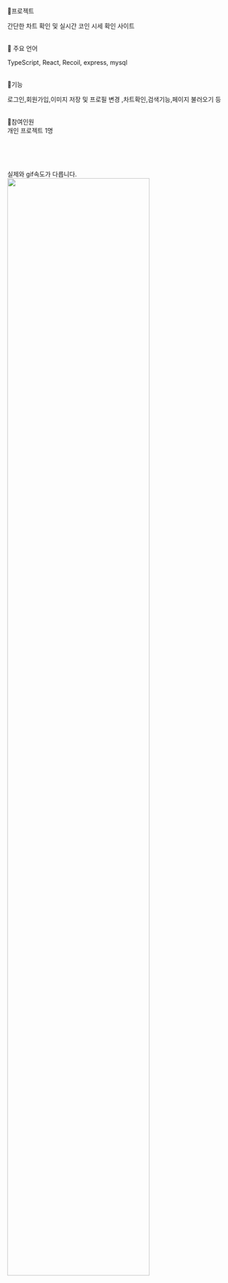 📖프로젝트</br>

간단한 차트 확인 및 실시간 코인 시세 확인 사이트 

</br>
📖 주요 언어

TypeScript, 
React, 
Recoil, 
express, 
mysql

</br>
📖기능
</br>

로그인,회원가입,이미지 저장 및 프로필 변경
,차트확인,검색기능,페이지 불러오기 등

</br>📖참여인원
</br>
개인 프로젝트 1명

</br>
</br>
</br>

실제와 gif속도가 다릅니다.
<img width="80%" src="https://github.com/ChoiTobin/crypto-project/assets/87680494/f2377215-f6bf-414c-add0-938e7472dc2d.gif"/>
